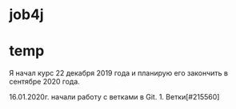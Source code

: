 # job4j
# temp
Я начал курс 22 декабря 2019 года и планирую его закончить в сентябре 2020 года.

 16.01.2020г. начали работу с ветками в Git.    1. Ветки[#215560]